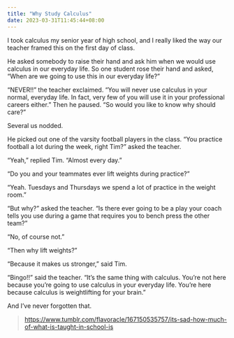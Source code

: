 ```yaml
---
title: "Why Study Calculus"
date: 2023-03-31T11:45:44+08:00
---
```


I took calculus my senior year of high school, and I really liked the way our teacher framed this on the first day of class. 

He asked somebody to raise their hand and ask him when we would use calculus in our everyday life. So one student rose their hand and asked, “When are we going to use this in our everyday life?” 

“NEVER!!” the teacher exclaimed. “You will never use calculus in your normal, everyday life. In fact, very few of you will use it in your professional careers either.” Then he paused. “So would you like to know why should care?”

Several us nodded.

He picked out one of the varsity football players in the class. “You practice football a lot during the week, right Tim?” asked the teacher. 

“Yeah,” replied Tim. “Almost every day.”

“Do you and your teammates ever lift weights during practice?”

“Yeah. Tuesdays and Thursdays we spend a lot of practice in the weight room.”

“But why?” asked the teacher. “Is there ever going to be a play your coach tells you use during a game that requires you to bench press the other team?” 

“No, of course not.”

“Then why lift weights?”

“Because it makes us stronger,” said Tim.

“Bingo!!” said the teacher. “It’s the same thing with calculus. You’re not here because you’re going to use calculus in your everyday life. You’re here because calculus is weightlifting for your brain.”

And I’ve never forgotten that.

> https://www.tumblr.com/flavoracle/167150535757/its-sad-how-much-of-what-is-taught-in-school-is
